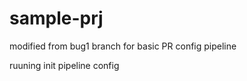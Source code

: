 ﻿# sample-prj 
modified from bug1 branch for basic PR config pipeline

ruuning init pipeline config
